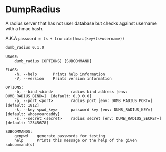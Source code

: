 # DumpRadius

A radius server that has not user database but checks against username with a hmac hash.

A.K.A ` password = ts + truncate(hmac(key+ts+username)) `

```
dumb_radius 0.1.0

USAGE:
    dumb_radius [OPTIONS] [SUBCOMMAND]

FLAGS:
    -h, --help       Prints help information
    -V, --version    Prints version information

OPTIONS:
    -b, --bind <bind>        radius bind address [env: DUMB_RADIUS_BIND=]  [default: 0.0.0.0]
    -p, --port <port>        radius port [env: DUMB_RADIUS_PORT=]  [default: 1812]
    -k, --key <pwd_key>      password key [env: DUMB_RADIUS_KEY=]  [default: whosyourdaddy]
    -s, --secret <secret>    radius secret [env: DUMB_RADIUS_SECRET=]  [default: 12345678]

SUBCOMMANDS:
    genpwd    generate passwords for testing
    help      Prints this message or the help of the given subcommand(s)
```